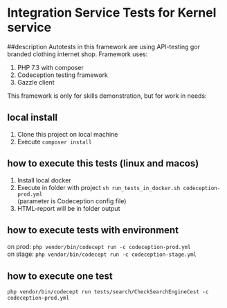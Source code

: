 Integration Service Tests for Kernel service
========================================================

##description
Autotests in this framework are using API-testing gor branded clothing internet shop. Framework uses:
1. PHP 7.3 with composer
2. Codeception testing framework
3. Gazzle client

This framework is only for skills demonstration, but for work in needs:
 
## local install
1. Clone this project on local machine
2. Execute `composer install`
 
## how to execute this tests (linux and macos)
1. Install local docker
2. Execute in folder with project  `sh run_tests_in_docker.sh codeception-prod.yml`  
(parameter is Codeception config file)  
3. HTML-report will be in folder output
  
## how to execute tests with environment
on prod: `php vendor/bin/codecept run -c codeception-prod.yml`  
on stage: `php vendor/bin/codecept run -c codeception-stage.yml`

## how to execute one test
`php vendor/bin/codecept run tests/search/CheckSearchEngineCest -c codeception-prod.yml`